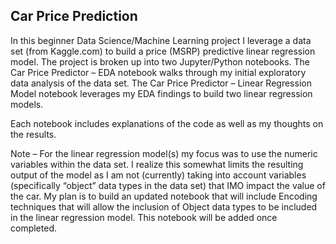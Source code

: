 ## Car Price Prediction

In this beginner Data Science/Machine Learning project I leverage a data set (from Kaggle.com) to build a price (MSRP) predictive linear regression model. The project is broken up into two Jupyter/Python notebooks. The Car Price Predictor – EDA notebook walks through my initial exploratory data analysis of the data set. The Car Price Predictor – Linear Regression Model notebook leverages my EDA findings to build two linear regression models. 

Each notebook includes explanations of the code as well as my thoughts on the results. 

Note – For the linear regression model(s) my focus was to use the numeric variables within the data set. I realize this somewhat limits the resulting output of the model as I am not (currently) taking into account variables (specifically “object” data types in the data set) that IMO impact the value of the car.  My plan is to build an updated notebook that will include Encoding techniques that will allow the inclusion of Object data types to be included in the linear regression model. This notebook will be added once completed. 
